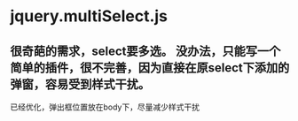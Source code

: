 # jquery.multiSelect.js

很奇葩的需求，select要多选。
没办法，只能写一个简单的插件，很不完善，因为直接在原select下添加的弹窗，容易受到样式干扰。
---------------------
已经优化，弹出框位置放在body下，尽量减少样式干扰
